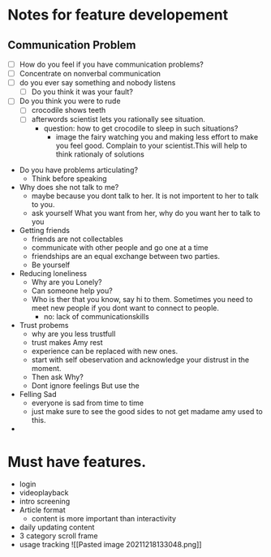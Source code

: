 # Notes for feature developement

## Communication Problem

- [ ] How do you feel if you have communication problems?
- [ ] Concentrate on nonverbal communication
- [ ] do you ever say something and nobody listens
	- [ ] Do you think it was your fault?
- [ ] Do you think you were to rude
	- [ ] crocodile shows teeth 
	- [ ] afterwords scientist lets you rationally see situation. 
		- question: how to get crocodile to sleep in such situations?
			- image the fairy watching you and making less effort to make you feel good. Complain to your scientist.This will help to think rationaly of solutions
- Do you have problems articulating?
	- Think before speaking
- Why does she not talk to me?
	- maybe because you dont talk to her. It is not importent to her to talk to you.
	- ask yourself What you want from her, why do you want her to talk to you 
- Getting friends
	- friends are not collectables
	- communicate with other people and go one at a time
	- friendships are an equal exchange between two parties.
	- Be yourself
- Reducing loneliness
	- Why are you Lonely?
	- Can someone help you?
	- Who is ther that you know, say hi to them. Sometimes you need to meet new people if you dont want to connect to people.
		- no: lack of communicationskills
- Trust probems
	- why are you less trustfull
	- trust makes Amy rest
	- experience can be replaced with new ones. 
	- start with self obeservation and acknowledge your distrust in the moment.
	- Then ask Why?
	- Dont ignore feelings But use the 
- Felling Sad
	-  everyone is sad from time to time
	-  just make sure to see the good sides to not get madame amy used to this.
-  
# Must have features. 
- login
- videoplayback
- intro screening
- Article format
	- content is more important than interactivity
- daily updating content
- 3 category scroll frame 
- usage tracking
![[Pasted image 20211218133048.png]]